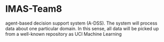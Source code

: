 # IMAS-Team8
 agent-based decision support system (A-DSS).  The system will process data about one particular domain. In this sense, all data will be picked up from a well-known repository as UCI Machine Learning
